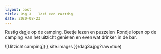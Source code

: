```yaml
---
layout: post
title: Dag 3 - Toch een rustdag
date: 2020-08-23
---
```

Rustig dagje op de camping. Beetje lezen en puzzelen. Rondje lopen op de camping, van het uitzicht genieten en even wat drinken in de bar.

![Uitzicht camping]({{ site.images }}/dag3a.jpg?raw=true)
